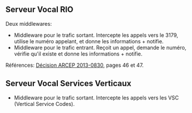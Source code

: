 Serveur Vocal RIO
-----------------

Deux middlewares:
- Middleware pour le trafic sortant. Intercepte les appels vers le 3179,
  utilise le numéro appelant, et donne les informations + notifie.
- Middleware pour le trafic entrant. Reçoit un appel, demande le numéro,
  vérifie qu'il existe et donne les informations + notifie.

Références: [Décision ARCEP 2013-0830](http://arcep.fr/uploads/tx_gsavis/13-0830.pdf), pages 46 et 47.

Serveur Vocal Services Verticaux
--------------------------------

- Middleware pour le trafic sortant. Intercepte les appels vers les VSC (Vertical Service Codes).
